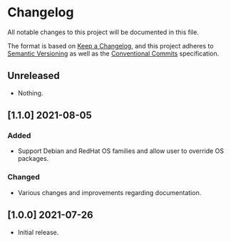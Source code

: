 # Changelog

All notable changes to this project will be documented in this file.

The format is based on [Keep a Changelog](https://keepachangelog.com/en/1.0.0/),
and this project adheres to [Semantic Versioning](https://semver.org/spec/v2.0.0.html)
as well as the [Conventional Commits](https://www.conventionalcommits.org) 
specification.

## Unreleased

* Nothing.

## [1.1.0] 2021-08-05

### Added

* Support Debian and RedHat OS families and allow user to override OS packages.

### Changed

* Various changes and improvements regarding documentation.

## [1.0.0] 2021-07-26

* Initial release.
